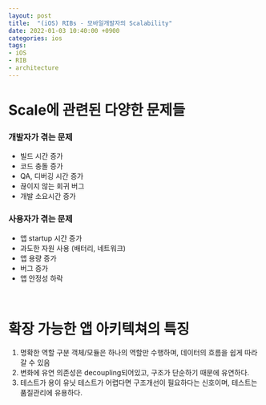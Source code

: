 ```yaml
---
layout: post
title:  "(iOS) RIBs - 모바일개발자의 Scalability"
date: 2022-01-03 10:40:00 +0900
categories: ios
tags:
- iOS
- RIB
- architecture
---
```


# Scale에 관련된 다양한 문제들

### 개발자가 겪는 문제
* 빌드 시간 증가
* 코드 충돌 증가
* QA, 디버깅 시간 증가
* 끊이지 않는 회귀 버그
* 개발 소요시간 증가

### 사용자가 겪는 문제
* 앱 startup 시간 증가
* 과도한 자원 사용 (배터리, 네트워크)
* 앱 용량 증가
* 버그 증가
* 앱 안정성 하락
 
<br>

# 확장 가능한 앱 아키텍쳐의 특징
1. 명확한 역할 구분
    객체/모듈은 하나의 역할만 수행하며, 데이터의 흐름을 쉽게 따라갈 수 있음
2. 변화에 유연
    의존성은 decoupling되어있고, 구조가 단순하기 때문에 유연하다.
3. 테스트가 용이
    유닛 테스트가 어렵다면 구조개선이 필요하다는 신호이며, 테스트는 품질관리에 유용하다.